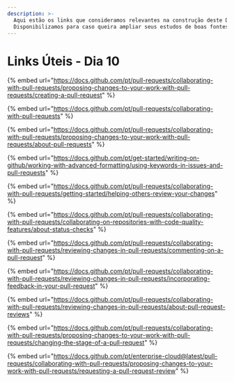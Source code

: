 ```yaml
---
description: >-
  Aqui estão os links que consideramos relevantes na construção deste Dia.
  Disponibilizamos para caso queira ampliar seus estudos de boas fontes :)
---
```


# Links Úteis - Dia 10

{% embed url="https://docs.github.com/pt/pull-requests/collaborating-with-pull-requests/proposing-changes-to-your-work-with-pull-requests/creating-a-pull-request" %}

{% embed url="https://docs.github.com/pt/pull-requests/collaborating-with-pull-requests" %}

{% embed url="https://docs.github.com/pt/pull-requests/collaborating-with-pull-requests/proposing-changes-to-your-work-with-pull-requests/about-pull-requests" %}

{% embed url="https://docs.github.com/pt/get-started/writing-on-github/working-with-advanced-formatting/using-keywords-in-issues-and-pull-requests" %}

{% embed url="https://docs.github.com/pt/pull-requests/collaborating-with-pull-requests/getting-started/helping-others-review-your-changes" %}

{% embed url="https://docs.github.com/pt/pull-requests/collaborating-with-pull-requests/collaborating-on-repositories-with-code-quality-features/about-status-checks" %}

{% embed url="https://docs.github.com/pt/pull-requests/collaborating-with-pull-requests/reviewing-changes-in-pull-requests/commenting-on-a-pull-request" %}

{% embed url="https://docs.github.com/pt/pull-requests/collaborating-with-pull-requests/reviewing-changes-in-pull-requests/incorporating-feedback-in-your-pull-request" %}

{% embed url="https://docs.github.com/pt/pull-requests/collaborating-with-pull-requests/reviewing-changes-in-pull-requests/about-pull-request-reviews" %}

{% embed url="https://docs.github.com/pt/pull-requests/collaborating-with-pull-requests/proposing-changes-to-your-work-with-pull-requests/changing-the-stage-of-a-pull-request" %}

{% embed url="https://docs.github.com/pt/enterprise-cloud@latest/pull-requests/collaborating-with-pull-requests/proposing-changes-to-your-work-with-pull-requests/requesting-a-pull-request-review" %}
